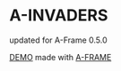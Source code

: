 # A-INVADERS

updated for A-Frame 0.5.0

[DEMO](http://swimminglessonsformodernlife.com/a-invaders/) made with [A-FRAME](http://www.aframevr.io)
